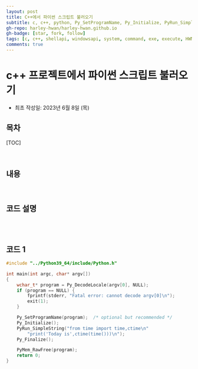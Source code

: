 ```yaml
---
layout: post
title: C++에서 파이썬 스크립트 불러오기
subtitle: c, c++, python, Py_SetProgramName, Py_Initialize, PyRun_SimpleString, Py_Finalize, PyMem_RawFree
gh-repo: harley-hwan/harley-hwan.github.io
gh-badge: [star, fork, follow]
tags: [c, c++, shellapi, windowsapi, system, command, exe, execute, HWND, windows.h, Shellapi.h, DT1-Remote]
comments: true
---
```


# c++ 프로젝트에서 파이썬 스크립트 불러오기
- 최초 작성일: 2023년 6월 8일 (목)

## 목차

[TOC]

<br/>

## 내용



<br/>

## 코드 설명


<br/>

<br/>

## 코드 1

```c++
#include "../Python39_64/include/Python.h"

int main(int argc, char* argv[])
{
    wchar_t* program = Py_DecodeLocale(argv[0], NULL);
    if (program == NULL) {
        fprintf(stderr, "Fatal error: cannot decode argv[0]\n");
        exit(1);
    }

    Py_SetProgramName(program);  /* optional but recommended */
    Py_Initialize();
    PyRun_SimpleString("from time import time,ctime\n"
        "print('Today is',ctime(time()))\n");
    Py_Finalize();

    PyMem_RawFree(program);
    return 0;
}
```
